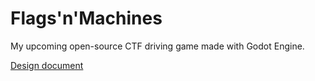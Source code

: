 # Flags'n'Machines

My upcoming open-source CTF driving game made with Godot Engine.

[Design document](./doc/DESIGN_DOC.md)